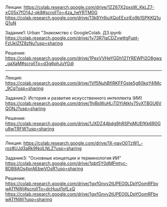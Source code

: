 Лекции:
https://colab.research.google.com/drive/1ZZ67X2pxsW_KkLZ7-xC05x7fO14J-qk8#scrollTo=4za_heYRTM0G
https://colab.research.google.com/drive/13k8Yr6iuXQoEExzjEo9b1SPKKQ1uQ1uN

Задание1: Urban "Знакомство с GoogleColab. ДЗ.ipynb
https://colab.research.google.com/drive/1v73R7IaCDZywttgFupt-FzUkIZfZ8zNu?usp=sharing

Решение:
https://colab.research.google.com/drive/1PexVVHeYGDh121YREWPj2O8gws_gaXaM#scrollTo=d3g6phJuYGdi

-------------------------------------------------------------------------------------------------

Лекция:
https://colab.research.google.com/drive/1Vf5NuhBfiRKFFGste5g60kqY4IMc_9Cq?usp=sharing

Задание2: История и развитие искусственного интеллекта (ИИ)
https://colab.research.google.com/drive/1hjBsWuHLjTDYiAtkly75yXTBGU6VQONJ?usp=sharing

Решение:
https://colab.research.google.com/drive/1JXDZ44bdg9hRSPpMUEfKk6R0Gu8wTRFW?usp=sharing

--------------------------------------------------------------------------------------------------

Лекция:
https://colab.research.google.com/drive/1X-navO0TzW1_-roz8UJd3aRk9NolLNLZ?usp=sharing

Задание3: "Основные концепции и терминология ИИ"
https://colab.research.google.com/drive/1pbt5Y0dMFmtyc-BDB8AOs4prAEbwVOsR?usp=sharing

Решение:
https://colab.research.google.com/drive/1gxfGnvv2tUPEO0LDpYOomRFbvwATfNWj#scrollTo=dcHuut1ofLxQ
https://colab.research.google.com/drive/1gxfGnvv2tUPEO0LDpYOomRFbvwATfNWj?usp=sharing
